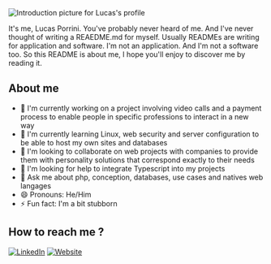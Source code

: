 <picture>
 <img alt="Introduction picture for Lucas's profile" src="https://luk-production.fr/public/assets/img/github/profile_picture.png">
</picture>

It's me, Lucas Porrini. You've probably never heard of me. And I've never thought of writing a REAEDME.md for myself. Usually READMEs are writing for application and software. I'm not an application. And I'm not a software too. So this README is about me, I hope you'll enjoy to discover me by reading it.

## About me

- 🔭 I'm currently working on a project involving video calls and a payment process to enable people in specific professions to interact in a new way
- 🌱 I'm currently learning Linux, web security and server configuration to be able to host my own sites and databases
- 👯 I'm looking to collaborate on web projects with companies to provide them with personality solutions that correspond exactly to their needs
- 🤔 I'm looking for help to integrate Typescript into my projects
- 💬 Ask me about  php, conception, databases, use cases and natives web langages
- 😄 Pronouns: He/Him
- ⚡ Fun fact: I'm a bit stubborn

## How to reach me ?

[![LinkedIn](https://img.shields.io/badge/LinkedIn-0077B5?style=for-the-badge&logo=linkedin&logoColor=white)](https://www.linkedin.com/in/lucas-digital/)
[![Website](https://img.shields.io/website)](http://monsite.com)

<!--
**lucasporrini/lucasporrini** is a ✨ _special_ ✨ repository because its `README.md` (this file) appears on your GitHub profile.

Here are some ideas to get you started:

![github](https://cloud.githubusercontent.com/assets/17016297/18839843/0e06a67a-83d2-11e6-993a-b35a182500e0.png)

-->
